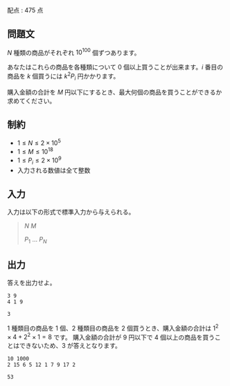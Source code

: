 配点 : $475$ 点

## 問題文

$N$ 種類の商品がそれぞれ $10^{100}$ 個ずつあります。

あなたはこれらの商品を各種類について $0$ 個以上買うことが出来ます。$i$ 番目の商品を $k$ 個買うには $k^2P_i$ 円かかります。

購入金額の合計を $M$ 円以下にするとき、最大何個の商品を買うことができるか求めてください。 

## 制約

- $1\leq N\leq 2\times 10^{5}$
- $1\leq M\leq 10^{18}$
- $1\leq P_i\leq 2\times 10^{9}$
- 入力される数値は全て整数

## 入力

入力は以下の形式で標準入力から与えられる。

> $N$ $M$
> 
> $P_1$ $\ldots$ $P_N$

## 出力

答えを出力せよ。

```input1
3 9
4 1 9
```

```output1
3
```

$1$ 種類目の商品を $1$ 個、$2$ 種類目の商品を $2$ 個買うとき、購入金額の合計は $1^2 \times 4+2^2\times 1=8$ です。
購入金額の合計が $9$ 円以下で $4$ 個以上の商品を買うことはできないため、$3$ が答えとなります。

```input2
10 1000
2 15 6 5 12 1 7 9 17 2
```

```output2
53
```
